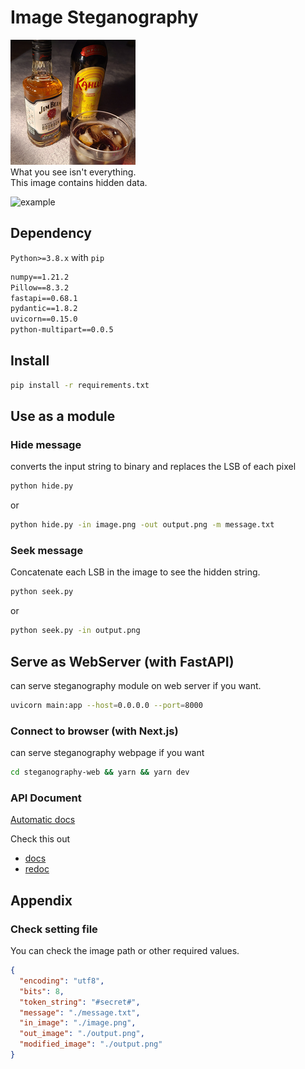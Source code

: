 # Image Steganography

![image_out](./output.png)  
What you see isn't everything.  
This image contains hidden data.

![example](./result.gif)  

## Dependency

`Python>=3.8.x` with `pip`

```txt
numpy==1.21.2
Pillow==8.3.2
fastapi==0.68.1
pydantic==1.8.2
uvicorn==0.15.0
python-multipart==0.0.5
```

## Install

```bash
pip install -r requirements.txt
```

## Use as a module

### Hide message

converts the input string to binary and replaces the LSB of each pixel

```bash
python hide.py
```

or

```bash
python hide.py -in image.png -out output.png -m message.txt
```

### Seek message

Concatenate each LSB in the image to see the hidden string.

```bash
python seek.py
```

or

```bash
python seek.py -in output.png
```

## Serve as WebServer (with FastAPI)

can serve steganography module on web server if you want.  

```bash
uvicorn main:app --host=0.0.0.0 --port=8000
```

### Connect to browser (with Next.js)

can serve steganography webpage if you want

```bash
cd steganography-web && yarn && yarn dev
```


### API Document

[Automatic docs](https://fastapi.tiangolo.com/features/#automatic-docs)

Check this out

- [docs](https://image-steganography-d3fau1t.herokuapp.com/docs)
- [redoc](https://image-steganography-d3fau1t.herokuapp.com/redoc)

## Appendix

### Check setting file

You can check the image path or other required values.

```json
{
  "encoding": "utf8",
  "bits": 8,
  "token_string": "#secret#",
  "message": "./message.txt",
  "in_image": "./image.png",
  "out_image": "./output.png",
  "modified_image": "./output.png"
}
```
